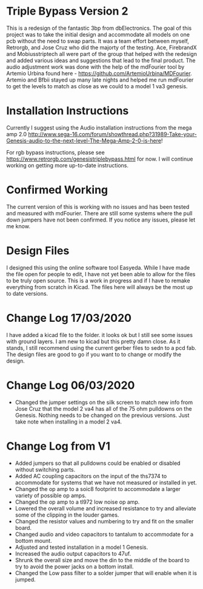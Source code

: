 # Triple Bypass Version 2
This is a redesign of the fantastic 3bp from dbElectronics.  The goal of this project was to take the initial design and accommodate all models on one pcb without the need to swap parts. It was a team effort between myself, Retrorgb, and Jose Cruz who did the majorty of the testing. Ace, FirebrandX and Mobiusstriptech all were part of the group that helped with the redesign and added various ideas and suggestions that lead to the final product.  The audio adjustment work was done with the help of the mdFourier tool by Artemio Urbina found here - 
https://github.com/ArtemioUrbina/MDFourier.  Artemio and Bfbii stayed up many late nights and helped me run mdFourier to get the levels to match as close as we could to a model 1 va3 genesis.

# Installation Instructions

Currently I suggest using the Audio installation instructions from the mega amp 2.0
http://www.sega-16.com/forum/showthread.php?31989-Take-your-Genesis-audio-to-the-next-level-The-Mega-Amp-2-0-is-here!

For rgb bypass instructions, please see https://www.retrorgb.com/genesistriplebypass.html for now. I will continue working on getting more up-to-date instructions.



# Confirmed Working
The current version of this is working with no issues and has been tested and measured with mdFourier. There are still some systems where the pull down jumpers have not been confirmed.  If you notice any issues, please let me know.
# Design Files
I designed this using the online software tool Easyeda. While I have made the file open for people to edit, I have not yet been able to allow for the files to be truly open source.  This is a work in progress and if I have to remake everything from scratch in Kicad. The files here will always be the most up to date versions. 
# Change Log 17/03/2020
I have added a kicad file to the folder.  it looks ok but I still see some issues with ground layers.  I am new to kicad but this pretty damn close.  As it stands, I still recommend using the current gerber files to sedn to a pcd fab.  The design files are good to go if you want to to change or modify the design.  
# Change Log 06/03/2020
- Changed the jumper settings on the silk screen to match new info from Jose Cruz that the model 2 va4 has all of the 75 ohm pulldowns on the Genesis. Nothing needs to be changed on the previous versions.  Just take note when installing in a model 2 va4.
# Change Log from V1
 - Added jumpers so that all pulldowns could be enabled or disabled without switching parts.
 - Added AC coupling capacitors on the input of the ths7374 to accommodate for systems that we have not measured or installed in yet.
 - Changed the op amp to a soic8 footprint to accommodate a larger variety of possible op amps.
 - Changed the op amp to a tl972 low noise op amp.
 - Lowered the overall volume and increased resistance to try and alleviate some of the clipping in the louder games.
 - Changed the resistor values and numbering to try and fit on the smaller board.
 - Changed audio and video capacitors to tantalum to accommodate for a bottom mount. 
 - Adjusted and tested installation in a model 1 Genesis. 
 - Increased the audio output capacitors to 47uf.
 - Shrunk the overall size and move the din to the middle of the board to try to avoid the power jacks on a bottom install. 
 - Changed the Low pass filter to a solder jumper that will enable when it is jumped.



